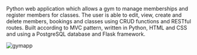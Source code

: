 Python web application which allows a gym to manage memberships and register members for classes. The user is able to edit, view, create and delete members, bookings and classes using CRUD functions and RESTful routes. Built according to MVC pattern, written in Python, HTML and CSS and using a PostgreSQL database and Flask framework.

![gymapp](https://user-images.githubusercontent.com/75388411/113846638-9a037480-978e-11eb-9183-8b230047b02f.png)

